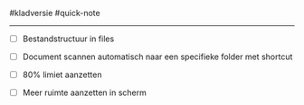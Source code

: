 #kladversie #quick-note

---

- [ ] Bestandstructuur in files
- [ ] Document scannen automatisch naar een specifieke folder met shortcut
- [ ] 80% limiet aanzetten
- [ ] Meer ruimte aanzetten in scherm

